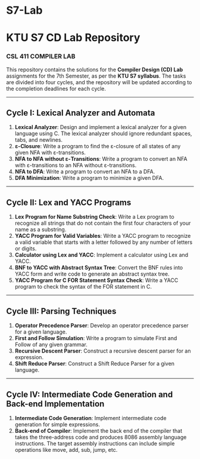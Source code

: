 # S7-Lab
# KTU S7 CD Lab Repository
### CSL 411 COMPILER LAB  

This repository contains the solutions for the **Compiler Design (CD) Lab** assignments for the 7th Semester, as per the **KTU S7 syllabus**. The tasks are divided into four cycles, and the repository will be updated according to the completion deadlines for each cycle.

---

## Cycle I: Lexical Analyzer and Automata 
1. **Lexical Analyzer**: Design and implement a lexical analyzer for a given language using C. The lexical analyzer should ignore redundant spaces, tabs, and newlines.
2. **ε-Closure**: Write a program to find the ε-closure of all states of any given NFA with ε-transitions.
3. **NFA to NFA without ε-Transitions**: Write a program to convert an NFA with ε-transitions to an NFA without ε-transitions.
4. **NFA to DFA**: Write a program to convert an NFA to a DFA.
5. **DFA Minimization**: Write a program to minimize a given DFA.

---

## Cycle II: Lex and YACC Programs 
1. **Lex Program for Name Substring Check**: Write a Lex program to recognize all strings that do not contain the first four characters of your name as a substring.
2. **YACC Program for Valid Variables**: Write a YACC program to recognize a valid variable that starts with a letter followed by any number of letters or digits.
3. **Calculator using Lex and YACC**: Implement a calculator using Lex and YACC.
4. **BNF to YACC with Abstract Syntax Tree**: Convert the BNF rules into YACC form and write code to generate an abstract syntax tree.
5. **YACC Program for C FOR Statement Syntax Check**: Write a YACC program to check the syntax of the FOR statement in C.

---

## Cycle III: Parsing Techniques 
1. **Operator Precedence Parser**: Develop an operator precedence parser for a given language.
2. **First and Follow Simulation**: Write a program to simulate First and Follow of any given grammar.
3. **Recursive Descent Parser**: Construct a recursive descent parser for an expression.
4. **Shift Reduce Parser**: Construct a Shift Reduce Parser for a given language.

---

## Cycle IV: Intermediate Code Generation and Back-end Implementation 
1. **Intermediate Code Generation**: Implement intermediate code generation for simple expressions.
2. **Back-end of Compiler**: Implement the back end of the compiler that takes the three-address code and produces 8086 assembly language instructions. The target assembly instructions can include simple operations like move, add, sub, jump, etc.



